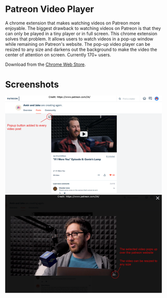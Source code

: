 # Patreon Video Player
A chrome extension that makes watching videos on Patreon more enjoyable. The biggest drawback to watching videos on Patreon is that they can only be played in a tiny player or in full screen. This chrome extension solves that problem. It allows users to watch videos in a pop-up window while remaining on Patreon's website. The pop-up video player can be resized to any size and darkens out the background to make the video the center of attention on screen. Currently 170+ users.

Download from the [Chrome Web Store](https://chrome.google.com/webstore/detail/patreon-popup-video-playe/lbafhedneaakdimdfknncbkhlojgjmmh).

# Screenshots
![alt text](https://raw.githubusercontent.com/palu3492/Patreon-Video-Player/master/screenshots/screenshot5.png)
![alt text](https://raw.githubusercontent.com/palu3492/Patreon-Video-Player/master/screenshots/screenshot6.png)
